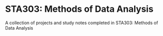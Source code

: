 # STA303: Methods of Data Analysis
A collection of projects and study notes completed in STA303: Methods of Data Analysis
